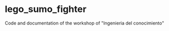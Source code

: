 lego_sumo_fighter
=================

Code and documentation of the workshop of "Ingenieria del conocimiento"